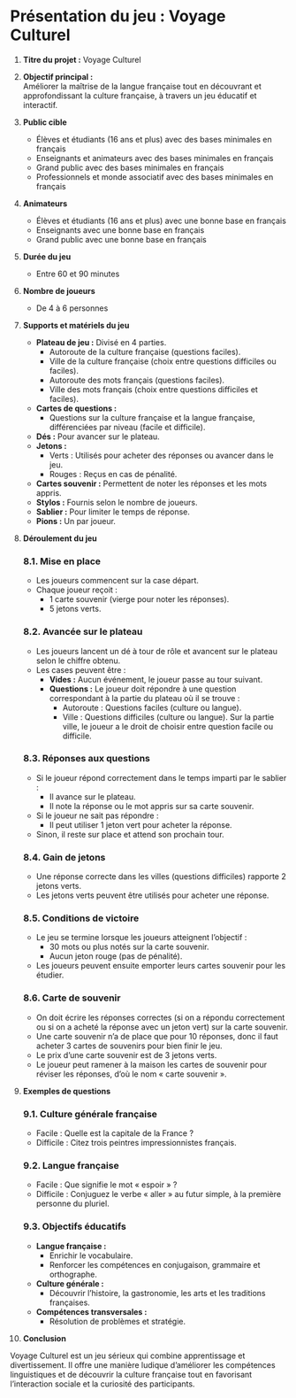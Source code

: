 # Présentation du jeu : Voyage Culturel

1. **Titre du projet :** Voyage Culturel

2. **Objectif principal :**  
   Améliorer la maîtrise de la langue française tout en découvrant et approfondissant la culture française, à travers un jeu éducatif et interactif.

3. **Public cible**  
   - Élèves et étudiants (16 ans et plus) avec des bases minimales en français  
   - Enseignants et animateurs avec des bases minimales en français  
   - Grand public avec des bases minimales en français  
   - Professionnels et monde associatif avec des bases minimales en français

4. **Animateurs**  
   - Élèves et étudiants (16 ans et plus) avec une bonne base en français  
   - Enseignants avec une bonne base en français  
   - Grand public avec une bonne base en français

5. **Durée du jeu**  
   - Entre 60 et 90 minutes

6. **Nombre de joueurs**  
   - De 4 à 6 personnes

7. **Supports et matériels du jeu**  
   - **Plateau de jeu :** Divisé en 4 parties.  
     - Autoroute de la culture française (questions faciles).  
     - Ville de la culture française (choix entre questions difficiles ou faciles).  
     - Autoroute des mots français (questions faciles).  
     - Ville des mots français (choix entre questions difficiles et faciles).
   - **Cartes de questions :**  
     - Questions sur la culture française et la langue française, différenciées par niveau (facile et difficile).
   - **Dés :** Pour avancer sur le plateau.  
   - **Jetons :**  
     - Verts : Utilisés pour acheter des réponses ou avancer dans le jeu.  
     - Rouges : Reçus en cas de pénalité.
   - **Cartes souvenir :** Permettent de noter les réponses et les mots appris.  
   - **Stylos :** Fournis selon le nombre de joueurs.  
   - **Sablier :** Pour limiter le temps de réponse.  
   - **Pions :** Un par joueur.

8. **Déroulement du jeu**

   ### 8.1. Mise en place
   - Les joueurs commencent sur la case départ.
   - Chaque joueur reçoit :
     - 1 carte souvenir (vierge pour noter les réponses).
     - 5 jetons verts.

   ### 8.2. Avancée sur le plateau
   - Les joueurs lancent un dé à tour de rôle et avancent sur le plateau selon le chiffre obtenu.
   - Les cases peuvent être :
     - **Vides :** Aucun événement, le joueur passe au tour suivant.
     - **Questions :** Le joueur doit répondre à une question correspondant à la partie du plateau où il se trouve :
       - Autoroute : Questions faciles (culture ou langue).
       - Ville : Questions difficiles (culture ou langue). Sur la partie ville, le joueur a le droit de choisir entre question facile ou difficile.

   ### 8.3. Réponses aux questions
   - Si le joueur répond correctement dans le temps imparti par le sablier :
     - Il avance sur le plateau.
     - Il note la réponse ou le mot appris sur sa carte souvenir.
   - Si le joueur ne sait pas répondre :
     - Il peut utiliser 1 jeton vert pour acheter la réponse.
   - Sinon, il reste sur place et attend son prochain tour.

   ### 8.4. Gain de jetons
   - Une réponse correcte dans les villes (questions difficiles) rapporte 2 jetons verts.
   - Les jetons verts peuvent être utilisés pour acheter une réponse.

   ### 8.5. Conditions de victoire
   - Le jeu se termine lorsque les joueurs atteignent l’objectif :
     - 30 mots ou plus notés sur la carte souvenir.
     - Aucun jeton rouge (pas de pénalité).
   - Les joueurs peuvent ensuite emporter leurs cartes souvenir pour les étudier.

   ### 8.6. Carte de souvenir
   - On doit écrire les réponses correctes (si on a répondu correctement ou si on a acheté la réponse avec un jeton vert) sur la carte souvenir.
   - Une carte souvenir n’a de place que pour 10 réponses, donc il faut acheter 3 cartes de souvenirs pour bien finir le jeu.
   - Le prix d’une carte souvenir est de 3 jetons verts.
   - Le joueur peut ramener à la maison les cartes de souvenir pour réviser les réponses, d’où le nom « carte souvenir ».

9. **Exemples de questions**

   ### 9.1. Culture générale française
   - Facile : Quelle est la capitale de la France ?  
   - Difficile : Citez trois peintres impressionnistes français.

   ### 9.2. Langue française
   - Facile : Que signifie le mot « espoir » ?  
   - Difficile : Conjuguez le verbe « aller » au futur simple, à la première personne du pluriel.

   ### 9.3. Objectifs éducatifs
   - **Langue française :**
     - Enrichir le vocabulaire.
     - Renforcer les compétences en conjugaison, grammaire et orthographe.
   - **Culture générale :**
     - Découvrir l’histoire, la gastronomie, les arts et les traditions françaises.
   - **Compétences transversales :**
     - Résolution de problèmes et stratégie.

10. **Conclusion**
   
   Voyage Culturel est un jeu sérieux qui combine apprentissage et divertissement. Il offre une manière ludique d’améliorer les compétences linguistiques et de découvrir la culture française tout en favorisant l’interaction sociale et la curiosité des participants.
